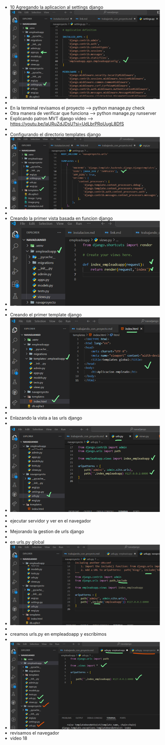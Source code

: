 - 10 Agregando la aplicacion al settings django   
- ![alt text](image-1.png)
-
- En la terminal revisamos el proyecto   --> python manage.py check
- Otra manera de verificar que funciona  --> python manage.py runserver
- Explicando patron MVT django video -->  https://youtu.be/laURuZdJDsU?si=UdLbrPRoUugL8DfS
- 
- Configurando el directorio templates django
- ![alt text](image-2.png)
- 
- Creando la primer vista basada en funcion django
- ![alt text](image.png)
- 
- Creando el primer template django
- ![alt text](image-3.png)
-
- Enlazando la vista a las urls django
-
- ![alt text](image-4.png)
-
- ejecutar servidor y ver en el navegador
-
- Mejorando la gestion de urls django
-
- en urls.py global
- ![alt text](image-5.png)
- 
- creamos urls.py en empleadoapp y escribimos
-
- ![alt text](image-6.png)
- revisamos el navegador
- video 18
